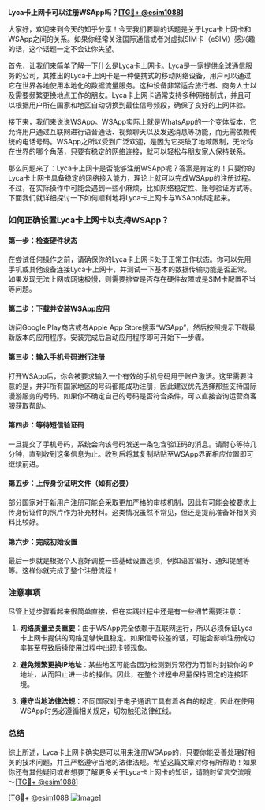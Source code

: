 **Lyca卡上网卡可以注册WSApp吗？[[TG💪+ @esim1088](https://t.me/s/esim1088)]**

大家好，欢迎来到今天的知乎分享！今天我们要聊的话题是关于Lyca卡上网卡和WSApp之间的关系。如果你经常关注国际通信或者对虚拟SIM卡（eSIM）感兴趣的话，这个话题一定不会让你失望。

首先，让我们来简单了解一下什么是Lyca卡上网卡。Lyca是一家提供全球通信服务的公司，其推出的Lyca卡上网卡是一种便携式的移动网络设备，用户可以通过它在世界各地使用本地化的数据流量服务。这种设备非常适合旅行者、商务人士以及需要频繁更换地点工作的朋友。Lyca卡上网卡通常支持多种网络制式，并且可以根据用户所在国家和地区自动切换到最佳信号频段，确保了良好的上网体验。

接下来，我们来说说WSApp。WSApp实际上就是WhatsApp的一个变体版本，它允许用户通过互联网进行语音通话、视频聊天以及发送消息等功能，而无需依赖传统的电话号码。WSApp之所以受到广泛欢迎，是因为它突破了地域限制，无论你在世界的哪个角落，只要有稳定的网络连接，就可以轻松与朋友家人保持联系。

那么问题来了：Lyca卡上网卡是否能够注册WSApp呢？答案是肯定的！只要你的Lyca卡上网卡具备稳定的网络接入能力，理论上就可以完成WSApp的注册过程。不过，在实际操作中可能会遇到一些小麻烦，比如网络稳定性、账号验证方式等。下面我们就详细探讨一下如何顺利地将Lyca卡上网卡与WSApp绑定起来。

### 如何正确设置Lyca卡上网卡以支持WSApp？

#### 第一步：检查硬件状态
在尝试任何操作之前，请确保你的Lyca卡上网卡处于正常工作状态。你可以先用手机或其他设备连接Lyca卡上网卡，并测试一下基本的数据传输功能是否正常。如果发现无法上网或网速极慢，则需要排查是否存在硬件故障或是SIM卡配置不当等问题。

#### 第二步：下载并安装WSApp应用
访问Google Play商店或者Apple App Store搜索“WSApp”，然后按照提示下载最新版本的应用程序。安装完成后启动应用程序即可开始下一步骤。

#### 第三步：输入手机号码进行注册
打开WSApp后，你会被要求输入一个有效的手机号码用于账户激活。这里需要注意的是，并非所有国家地区的号码都能成功注册，因此建议优先选择那些支持国际漫游服务的号码。如果你不确定自己的号码是否符合条件，可以直接咨询运营商客服获取帮助。

#### 第四步：等待短信验证码
一旦提交了手机号码，系统会向该号码发送一条包含验证码的消息。请耐心等待几分钟，直到收到这条信息为止。收到后将其复制粘贴至WSApp界面相应位置即可继续前进。

#### 第五步：上传身份证明文件（如有必要）
部分国家对于新用户注册可能会采取更加严格的审核机制，因此有可能会被要求上传身份证件的照片作为补充材料。这类情况虽然不常见，但还是提前准备好相关资料比较好。

#### 第六步：完成初始设置
最后一步就是根据个人喜好调整一些基础设置选项，例如语言偏好、通知提醒等等。这样你就完成了整个注册流程！

### 注意事项

尽管上述步骤看起来很简单直接，但在实践过程中还是有一些细节需要注意：

1. **网络质量至关重要**：由于WSApp完全依赖于互联网运行，所以必须保证Lyca卡上网卡提供的网络足够快且稳定。如果信号较差的话，可能会影响注册成功率甚至导致后续使用过程中出现卡顿现象。
   
2. **避免频繁更换IP地址**：某些地区可能会因为检测到异常行为而暂时封锁你的IP地址，从而阻止进一步的操作。因此，在整个过程中尽量保持固定的连接环境。

3. **遵守当地法律法规**：不同国家对于电子通讯工具有着各自的规定，因此在使用WSApp时务必遵循相关规定，切勿触犯法律红线。

### 总结

综上所述，Lyca卡上网卡确实是可以用来注册WSApp的，只要你能妥善处理好相关的技术问题，并且严格遵守当地的法律法规。希望这篇文章对你有所帮助！如果你还有其他疑问或者想要了解更多关于Lyca卡上网卡的知识，请随时留言交流哦～[[TG💪+ @esim1088](https://t.me/s/esim1088)]

[[TG💪+ @esim1088](https://t.me/s/esim1088) ![Image](https://i.postimg.cc/4NQfJmqS/Snipaste-2025-05-13-00-14-12.png)]